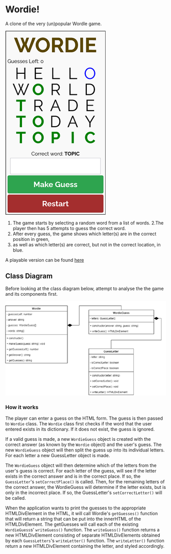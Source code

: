 # Wordie!

A clone of the very (un)popular Wordle game.

![Screenshot](img/wordie-screenshot.png)

1. The game starts by selecting a random word from a list of words. 
2.The player then has 5 attempts to guess the correct word. 
3. After every guess, the game shows which letter(s) are in the correct position in green, 
4. as well as which letter(s) are correct, but not in the correct location, in blue.

A playable version can be found [here](https://hz-hbo-ict.github.io/ts-wordie/)

## Class Diagram

Before looking at the class diagram below, attempt to analyse the the game and its components first.

![Class Diagram](img/class-diagram.png)

### How it works

The player can enter a guess on the HTML form. The guess is then passed to `Wordie` class. The `Wordie` class first checks if the word that the user entered exists in its dictionary. If it does not exist, the guess is ignored.

If a valid guess is made, a new `WordieGuess` object is created with the correct answer (as known by the `Wordie` object) and the user's guess. The new `WordieGuess` object will then split the guess up into its individual letters. For each letter a new GuessLetter object is made.

The `WordieGuess` object will then determine which of the letters from the user's guess is correct. For each letter of the guess, will see if the letter exists in the correct answer and is in the correct place. If so, the `GuessLetter`'s `setCorrectPlace()` is called. Then, for the remaining letters of the correct answer, the WordieGuess will determine if the letter exists, but is only in the incorrect place. If so, the GuessLetter's `setCorrectLetter()` will be called.

When the application wants to print the guesses to the appropriate HTMLDivElement in the HTML, it will call Wordie's `getGuesses()` function that will return a string that can be put into the innerHTML of the HTMLDivElement. The getGuesses will call each of the existing `WordieGuess`s' `writeGuess()` function. The `writeGuess()` function returns a new HTMLDivElement consisting of separate HTMLDivElements obtained by each `GuessLetters`'s `writeLetter()` function. The `writeLetter()` function return a new HTMLDivElement containing the letter, and styled accordingly.